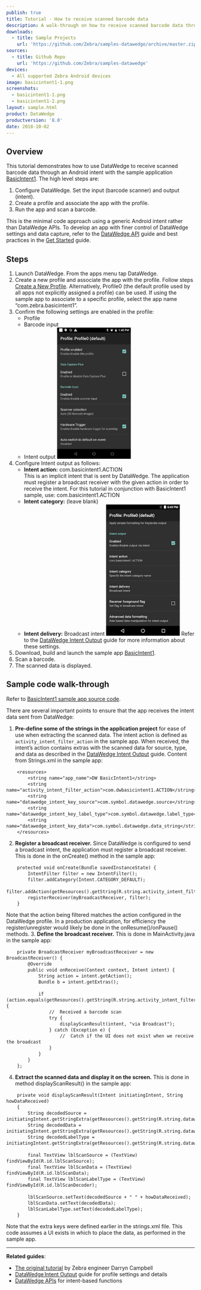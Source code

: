 ```yaml
---
publish: true
title: Tutorial - How to receive scanned barcode data
description: A walk-through on how to receive scanned barcode data through an Android intent. 
downloads:
  - title: Sample Projects
    url: 'https://github.com/Zebra/samples-datawedge/archive/master.zip'
sources:
  - title: Github Repo
    url: 'https://github.com/Zebra/samples-datawedge'
devices:
  - All supported Zebra Android devices
image: basicintent1-1.png
screenshots:
  - basicintent1-1.png
  - basicintent1-2.png
layout: sample.html
product: DataWedge
productversion: '8.0'
date: 2018-10-02
---
```


## Overview 
This tutorial demonstrates how to use DataWedge to receive scanned barcode data through an Android intent with the sample application [BasicIntent1](../basicintent1). The high level steps are:

1. Configure DataWedge.  Set the input (barcode scanner) and output (intent).
2. Create a profile and associate the app with the profile.
3. Run the app and scan a barcode.

This is the minimal code approach using a generic Android intent rather than DataWedge APIs.  To develop an app with finer control of DataWedge settings and data capture, refer to the [DataWedge API](../../api) guide and best practices in the [Get Started](../../gettingstarted) guide.


## Steps

1. Launch DataWedge.  From the apps menu tap DataWedge.
2. Create a new profile and associate the app with the profile.  Follow steps [Create a New Profile](../../createprofile).  Alternatively, Profile0 (the default profile used by all apps not explicitly assigned a profile) can be used.  If using the sample app to associate to a specific profile, select the app name “com.zebra.basicintent1”.
3. Confirm the following settings are enabled in the profile:
    * Profile
    * Barcode input
    * Intent output
      <img style="height:350px" src="profile_settings_1.png">
4. Configure Intent output as follows:
    * **Intent action:** com.basicintent1.ACTION <br>
    This is an implicit intent that is sent by DataWedge. The application must register a broadcast receiver with the given action in order to receive the intent. For this tutorial in conjunction with BasicIntent1 sample, use: com.basicintent1.ACTION
    * **Intent category:** (leave blank)
    * **Intent delivery:** Broadcast intent
      <img style="height:350px" src="profile_settings_2.png">
Refer to the [DataWedge Intent Output](../../output/intent/) guide for more information about these settings.
5.	Download, build and launch the sample app [BasicIntent1](../basicintent1).
6.	Scan a barcode.
7.	The scanned data is displayed.


## Sample code walk-through

Refer to [BasicIntent1 sample app source code](https://github.com/Zebra/samples-datawedge).

There are several important points to ensure that the app receives the intent data sent from DataWedge:

1. <b>Pre-define some of the strings in the application project</b> for ease of use when extracting the scanned data. The intent action is defined as `activity_intent_filter_action` in the sample app.  When received, the intent’s action contains extras with the scanned data for source, type, and data as described in the <a href="../../output/intent/">DataWedge Intent Output</a> guide. Content from Strings.xml in the sample app:
<!-- -->
        <resources>
            <string name="app_name">DW BasicIntent1</string>
            <string name="activity_intent_filter_action">com.dwbasicintent1.ACTION</string>
            <string name="datawedge_intent_key_source">com.symbol.datawedge.source</string>
            <string name="datawedge_intent_key_label_type">com.symbol.datawedge.label_type</string>
            <string name="datawedge_intent_key_data">com.symbol.datawedge.data_string</string>
        </resources>

2. <b>Register a broadcast receiver.</b> Since DataWedge is configured to send a broadcast intent, the application must register a broadcast receiver. This is done in the onCreate() method in the sample app:
<!-- -->
        protected void onCreate(Bundle savedInstanceState) {
            IntentFilter filter = new IntentFilter();
            filter.addCategory(Intent.CATEGORY_DEFAULT);
            filter.addAction(getResources().getString(R.string.activity_intent_filter_action));
            registerReceiver(myBroadcastReceiver, filter);
        }

  Note that the action being filtered matches the action configured in the DataWedge profile. In a production application, for efficiency the register/unregister would likely be done in the onResume()/onPause() methods.
3. <b>Define the broadcast receiver.</b> This is done in MainActivity.java in the sample app:
<!-- -->
        private BroadcastReceiver myBroadcastReceiver = new BroadcastReceiver() {
            @Override
            public void onReceive(Context context, Intent intent) {
                String action = intent.getAction();
                Bundle b = intent.getExtras();

                if (action.equals(getResources().getString(R.string.activity_intent_filter_action))) {
                    //  Received a barcode scan
                    try {
                        displayScanResult(intent, "via Broadcast");
                    } catch (Exception e) {
                        //  Catch if the UI does not exist when we receive the broadcast
                    }
                }
            }
        };

4. <b>Extract the scanned data and display it on the screen.</b>  This is done in method displayScanResult() in the sample app:
<!-- -->
        private void displayScanResult(Intent initiatingIntent, String howDataReceived)
        {
            String decodedSource = initiatingIntent.getStringExtra(getResources().getString(R.string.datawedge_intent_key_source));
            String decodedData = initiatingIntent.getStringExtra(getResources().getString(R.string.datawedge_intent_key_data));
            String decodedLabelType = initiatingIntent.getStringExtra(getResources().getString(R.string.datawedge_intent_key_label_type));

            final TextView lblScanSource = (TextView) findViewById(R.id.lblScanSource);
            final TextView lblScanData = (TextView) findViewById(R.id.lblScanData);
            final TextView lblScanLabelType = (TextView) findViewById(R.id.lblScanDecoder);

            lblScanSource.setText(decodedSource + " " + howDataReceived);
            lblScanData.setText(decodedData);
            lblScanLabelType.setText(decodedLabelType);
        }

Note that the extra keys were defined earlier in the strings.xml file.  This code assumes a UI exists in which to place the data, as performed in the sample app.

  
-----

**Related guides**:

* [The original tutorial](http://www.darryncampbell.co.uk/2017/12/13/tutorial-scan-with-datawedge-intent-output-on-zebra-devices/) by Zebra engineer Darryn Campbell 
* [DataWedge Intent Output](../../output/intent/) guide for profile settings and details 
* [DataWedge APIs](../../api) for intent-based functions










